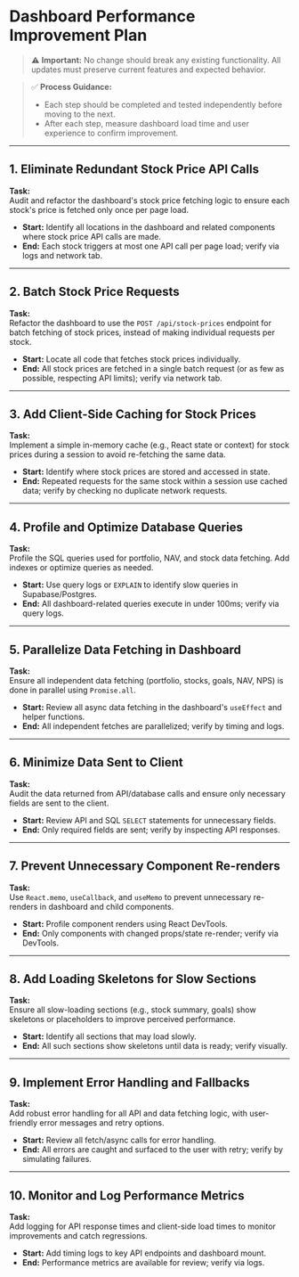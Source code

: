 # Dashboard Performance Improvement Plan

> ⚠️ **Important:** No change should break any existing functionality. All updates must preserve current features and expected behavior.

> ✅ **Process Guidance:**  
> - Each step should be completed and tested independently before moving to the next.  
> - After each step, measure dashboard load time and user experience to confirm improvement.

---

## 1. Eliminate Redundant Stock Price API Calls

**Task:**  
Audit and refactor the dashboard's stock price fetching logic to ensure each stock's price is fetched only once per page load.

- **Start:** Identify all locations in the dashboard and related components where stock price API calls are made.  
- **End:** Each stock triggers at most one API call per page load; verify via logs and network tab.

---

## 2. Batch Stock Price Requests

**Task:**  
Refactor the dashboard to use the `POST /api/stock-prices` endpoint for batch fetching of stock prices, instead of making individual requests per stock.

- **Start:** Locate all code that fetches stock prices individually.  
- **End:** All stock prices are fetched in a single batch request (or as few as possible, respecting API limits); verify via network tab.

---

## 3. Add Client-Side Caching for Stock Prices

**Task:**  
Implement a simple in-memory cache (e.g., React state or context) for stock prices during a session to avoid re-fetching the same data.

- **Start:** Identify where stock prices are stored and accessed in state.  
- **End:** Repeated requests for the same stock within a session use cached data; verify by checking no duplicate network requests.

---

## 4. Profile and Optimize Database Queries

**Task:**  
Profile the SQL queries used for portfolio, NAV, and stock data fetching. Add indexes or optimize queries as needed.

- **Start:** Use query logs or `EXPLAIN` to identify slow queries in Supabase/Postgres.  
- **End:** All dashboard-related queries execute in under 100ms; verify via query logs.

---

## 5. Parallelize Data Fetching in Dashboard

**Task:**  
Ensure all independent data fetching (portfolio, stocks, goals, NAV, NPS) is done in parallel using `Promise.all`.

- **Start:** Review all async data fetching in the dashboard's `useEffect` and helper functions.  
- **End:** All independent fetches are parallelized; verify by timing and logs.

---

## 6. Minimize Data Sent to Client

**Task:**  
Audit the data returned from API/database calls and ensure only necessary fields are sent to the client.

- **Start:** Review API and SQL `SELECT` statements for unnecessary fields.  
- **End:** Only required fields are sent; verify by inspecting API responses.

---

## 7. Prevent Unnecessary Component Re-renders

**Task:**  
Use `React.memo`, `useCallback`, and `useMemo` to prevent unnecessary re-renders in dashboard and child components.

- **Start:** Profile component renders using React DevTools.  
- **End:** Only components with changed props/state re-render; verify via DevTools.

---

## 8. Add Loading Skeletons for Slow Sections

**Task:**  
Ensure all slow-loading sections (e.g., stock summary, goals) show skeletons or placeholders to improve perceived performance.

- **Start:** Identify all sections that may load slowly.  
- **End:** All such sections show skeletons until data is ready; verify visually.

---

## 9. Implement Error Handling and Fallbacks

**Task:**  
Add robust error handling for all API and data fetching logic, with user-friendly error messages and retry options.

- **Start:** Review all fetch/async calls for error handling.  
- **End:** All errors are caught and surfaced to the user with retry; verify by simulating failures.

---

## 10. Monitor and Log Performance Metrics

**Task:**  
Add logging for API response times and client-side load times to monitor improvements and catch regressions.

- **Start:** Add timing logs to key API endpoints and dashboard mount.  
- **End:** Performance metrics are available for review; verify via logs.
